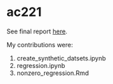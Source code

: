 # ac221

See final report [here](https://github.com/williamfried/AC221-Final-Project/blob/master/AC221_Final_Project.pdf).

My contributions were:
1. create_synthetic_datsets.ipynb
2. regression.ipynb
3. nonzero_regression.Rmd
